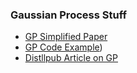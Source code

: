 ### Gaussian Process Stuff
 - [GP Simplified Paper](https://arxiv.org/pdf/2009.10862.pdf)
 - [GP Code Example](https://towardsdatascience.com/quick-start-to-gaussian-process-regression-36d838810319))
 - [Distllpub Article on GP](https://distill.pub/2019/visual-exploration-gaussian-processes/)